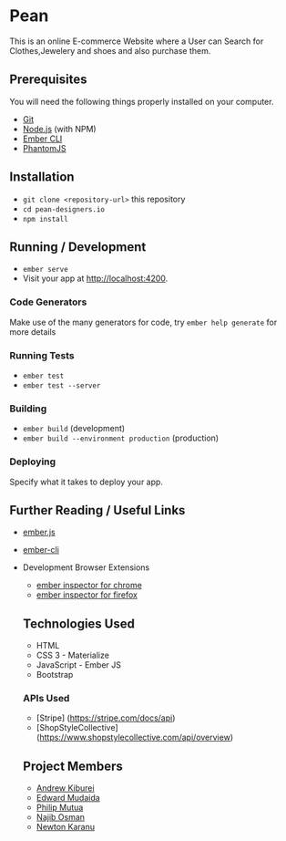 # Pean

This is an online E-commerce Website where a User can Search for Clothes,Jewelery and shoes and also purchase them. 

## Prerequisites

You will need the following things properly installed on your computer.

* [Git](https://git-scm.com/)
* [Node.js](https://nodejs.org/) (with NPM)
* [Ember CLI](https://ember-cli.com/)
* [PhantomJS](http://phantomjs.org/)

## Installation

* `git clone <repository-url>` this repository
* `cd pean-designers.io`
* `npm install`

## Running / Development

* `ember serve`
* Visit your app at [http://localhost:4200](http://localhost:4200).

### Code Generators

Make use of the many generators for code, try `ember help generate` for more details

### Running Tests

* `ember test`
* `ember test --server`

### Building

* `ember build` (development)
* `ember build --environment production` (production)

### Deploying

Specify what it takes to deploy your app.

## Further Reading / Useful Links

* [ember.js](http://emberjs.com/)
* [ember-cli](https://ember-cli.com/)
* Development Browser Extensions
  * [ember inspector for chrome](https://chrome.google.com/webstore/detail/ember-inspector/bmdblncegkenkacieihfhpjfppoconhi)
  * [ember inspector for firefox](https://addons.mozilla.org/en-US/firefox/addon/ember-inspector/)
  
  
  ## Technologies Used
  * HTML
  * CSS 3 - Materialize
  * JavaScript - Ember JS
  * Bootstrap
  
  ### APIs Used
  * [Stripe] (https://stripe.com/docs/api)
  * [ShopStyleCollective] (https://www.shopstylecollective.com/api/overview)
  
  ## Project Members
  * [Andrew Kiburei](https://github.com/kiburei) 
  * [Edward Mudaida](https://github.com/EdwardMudaida)
  * [Philip Mutua](https://github.com/pmutua)
  * [Najib Osman](https://github.com/NajibOsman)
  * [Newton Karanu](https://github.com/newtonkiragu)
